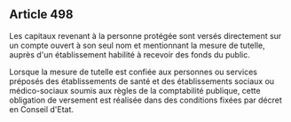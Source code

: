 Article 498
----
Les capitaux revenant à la personne protégée sont versés directement sur un
compte ouvert à son seul nom et mentionnant la mesure de tutelle, auprès d'un
établissement habilité à recevoir des fonds du public.

Lorsque la mesure de tutelle est confiée aux personnes ou services préposés des
établissements de santé et des établissements sociaux ou médico-sociaux soumis
aux règles de la comptabilité publique, cette obligation de versement est
réalisée dans des conditions fixées par décret en Conseil d'Etat.
